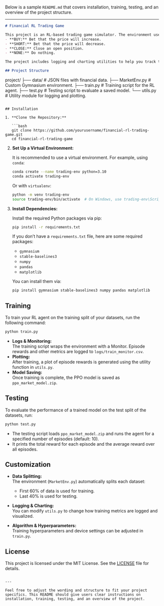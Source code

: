 Below is a sample `README.md` that covers installation, training, testing, and an overview of the project structure.

---

```markdown
# Financial RL Trading Game

This project is an RL-based trading game simulator. The environment uses sequential financial data from JSON files (e.g., AAPL.json, AMD.json) that are split into training and testing sets. The first 60% of each dataset is used for training, and the last 40% is used for validation/testing. The agent learns to decide among four actions:
- **BUY:** Bet that the price will increase.
- **SHORT:** Bet that the price will decrease.
- **CLOSE:** Close an open position.
- **NONE:** Do nothing.

The project includes logging and charting utilities to help you track training progress and evaluate performance.

## Project Structure

```
project/
 ├── data/              # JSON files with financial data.
 ├── MarketEnv.py       # Custom Gymnasium environment.
 ├── train.py           # Training script for the RL agent.
 ├── test.py            # Testing script to evaluate a saved model.
 └── utils.py           # Utility module for logging and plotting.
```

## Installation

1. **Clone the Repository:**

   ```bash
   git clone https://github.com/yourusername/financial-rl-trading-game.git
   cd financial-rl-trading-game
   ```

2. **Set Up a Virtual Environment:**

   It is recommended to use a virtual environment. For example, using `conda`:

   ```bash
   conda create --name trading-env python=3.10
   conda activate trading-env
   ```

   Or with `virtualenv`:

   ```bash
   python -m venv trading-env
   source trading-env/bin/activate  # On Windows, use trading-env\Scripts\activate
   ```

3. **Install Dependencies:**

   Install the required Python packages via pip:

   ```bash
   pip install -r requirements.txt
   ```

   If you don’t have a `requirements.txt` file, here are some required packages:
   - `gymnasium`
   - `stable-baselines3`
   - `numpy`
   - `pandas`
   - `matplotlib`

   You can install them via:

   ```bash
   pip install gymnasium stable-baselines3 numpy pandas matplotlib
   ```

## Training

To train your RL agent on the training split of your datasets, run the following command:

```bash
python train.py
```

- **Logs & Monitoring:**  
  The training script wraps the environment with a Monitor. Episode rewards and other metrics are logged to `logs/train_monitor.csv`.  
- **Plotting:**  
  After training, a plot of episode rewards is generated using the utility function in `utils.py`.
- **Model Saving:**  
  Once training is complete, the PPO model is saved as `ppo_market_model.zip`.

## Testing

To evaluate the performance of a trained model on the test split of the datasets, run:

```bash
python test.py
```

- The testing script loads `ppo_market_model.zip` and runs the agent for a specified number of episodes (default: 10).  
- It prints the total reward for each episode and the average reward over all episodes.

## Customization

- **Data Splitting:**  
  The environment (`MarketEnv.py`) automatically splits each dataset:
  - First 60% of data is used for training.
  - Last 40% is used for testing.
  
- **Logging & Charting:**  
  You can modify `utils.py` to change how training metrics are logged and visualized.
  
- **Algorithm & Hyperparameters:**  
  Training hyperparameters and device settings can be adjusted in `train.py`.

## License

This project is licensed under the MIT License. See the [LICENSE](LICENSE) file for details.
```

---

Feel free to adjust the wording and structure to fit your project specifics. This README should give users clear instructions on installation, training, testing, and an overview of the project.